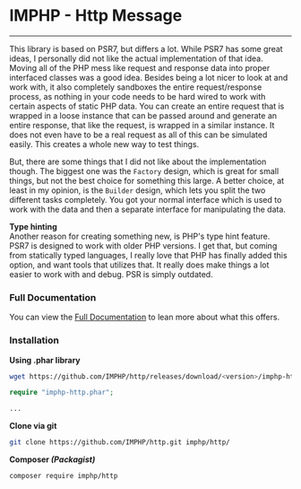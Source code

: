 # IMPHP - Http Message
___

This library is based on PSR7, but differs a lot. While PSR7 has some great ideas, I personally did not like the actual implementation of that idea. Moving all of the PHP mess like request and response data into proper interfaced classes was a good idea. Besides being a lot nicer to look at and work with, it also completely sandboxes the entire request/response process, as nothing in your code needs to be hard wired to work with certain aspects of static PHP data. You can create an entire request that is wrapped in a loose instance that can be passed around and generate an entire response, that like the request, is wrapped in a similar instance. It does not even have to be a real request as all of this can be simulated easily. This creates a whole new way to test things.

But, there are some things that I did not like about the implementation though. The biggest one was the `Factory` design, which is great for small things, but not the best choice for something this large. A better choice, at least in my opinion, is the `Builder` design, which lets you split the two different tasks completely. You got your normal interface which is used to work with the data and then a separate interface for manipulating the data.

__Type hinting__  
Another reason for creating something new, is PHP's type hint feature. PSR7 is designed to work with older PHP versions. I get that, but coming from statically typed languages, I really love that PHP has finally added this option, and want tools that utilizes that. It really does make things a lot easier to work with and debug. PSR is simply outdated.

### Full Documentation

You can view the [Full Documentation](docs/http.md) to lean more about what this offers.

### Installation

__Using .phar library__

```sh
wget https://github.com/IMPHP/http/releases/download/<version>/imphp-http.phar
```

```php
require "imphp-http.phar";

...
```

__Clone via git__

```sh
git clone https://github.com/IMPHP/http.git imphp/http/
```

__Composer _(Packagist)___

```sh
composer require imphp/http
```
